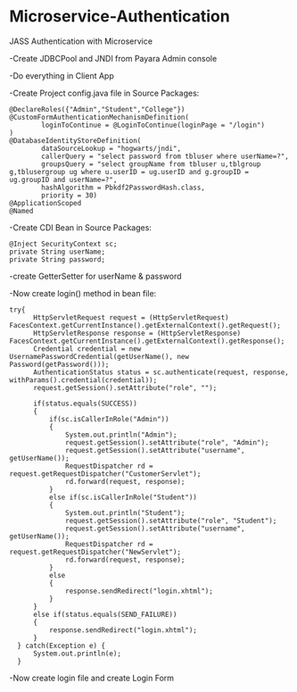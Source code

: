 # Microservice-Authentication
 JASS Authentication with Microservice

-Create JDBCPool and JNDI from Payara Admin console

-Do everything in Client App

-Create Project config.java file in Source Packages:

	@DeclareRoles({"Admin","Student","College"})
	@CustomFormAuthenticationMechanismDefinition(
        	loginToContinue = @LoginToContinue(loginPage = "/login")
	)
	@DatabaseIdentityStoreDefinition(
        	dataSourceLookup = "hogwarts/jndi",
	        callerQuery = "select password from tbluser where userName=?",
        	groupsQuery = "select groupName from tbluser u,tblgroup g,tblusergroup ug where u.userID = ug.userID and g.groupID = ug.groupID and userName=?",
	        hashAlgorithm = Pbkdf2PasswordHash.class,
	        priority = 30)
	@ApplicationScoped
	@Named

-Create CDI Bean in Source Packages:

	@Inject SecurityContext sc;
	private String userName;
	private String password;

-create GetterSetter for userName & password

-Now create login() method in bean file:
      
    try{
          HttpServletRequest request = (HttpServletRequest) FacesContext.getCurrentInstance().getExternalContext().getRequest();
          HttpServletResponse response = (HttpServletResponse) FacesContext.getCurrentInstance().getExternalContext().getResponse();
          Credential credential = new UsernamePasswordCredential(getUserName(), new Password(getPassword()));
          AuthenticationStatus status = sc.authenticate(request, response, withParams().credential(credential));
          request.getSession().setAttribute("role", "");
          
          if(status.equals(SUCCESS)) 
          {
              if(sc.isCallerInRole("Admin"))
              {
                  System.out.println("Admin");
                  request.getSession().setAttribute("role", "Admin");
                  request.getSession().setAttribute("username", getUserName());
                  RequestDispatcher rd = request.getRequestDispatcher("CustomerServlet");
                  rd.forward(request, response);
              }
              else if(sc.isCallerInRole("Student"))
              {
                  System.out.println("Student");
                  request.getSession().setAttribute("role", "Student");
                  request.getSession().setAttribute("username", getUserName());
                  RequestDispatcher rd = request.getRequestDispatcher("NewServlet");
                  rd.forward(request, response);
              }
              else
              {
                  response.sendRedirect("login.xhtml");
              }
          }
          else if(status.equals(SEND_FAILURE))
          {
              response.sendRedirect("login.xhtml");
          }
      } catch(Exception e) {
          System.out.println(e);
      }

-Now create login file and create Login Form
